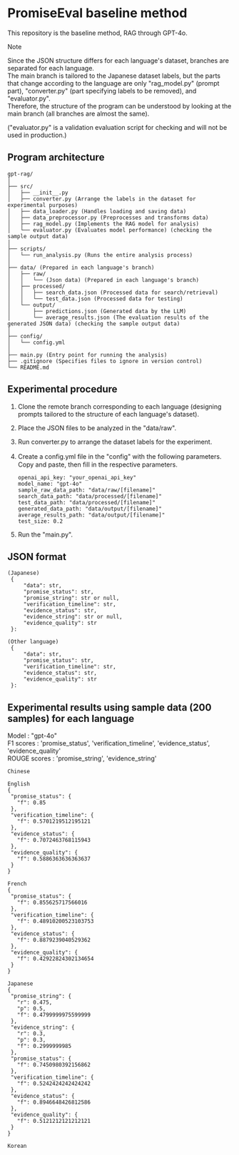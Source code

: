 # PromiseEval baseline method

This repository is the baseline method, RAG through GPT-4o.    
> [!NOTE]
> Since the JSON structure differs for each language's dataset, branches are separated for each language.  
> The main branch is tailored to the Japanese dataset labels, but the parts that change according to the language are only "rag_model.py" (prompt part), "converter.py" (part specifying labels to be removed), and "evaluator.py".  
> Therefore, the structure of the program can be understood by looking at the main branch (all branches are almost the same).

("evaluator.py" is a validation evaluation script for checking and will not be used in production.)

## Program architecture

 ```plaintext
 gpt-rag/
│
├── src/
│   ├── __init__.py
│   ├── converter.py (Arrange the labels in the dataset for experimental purposes)
│   ├── data_loader.py (Handles loading and saving data)
│   ├── data_preprocessor.py (Preprocesses and transforms data)
│   ├── rag_model.py (Implements the RAG model for analysis)
│   └── evaluator.py (Evaluates model performance) (checking the sample output data)
│
├── scripts/
│   └── run_analysis.py (Runs the entire analysis process)
│
├── data/ (Prepared in each language's branch)
│   ├── raw/
│   │   └── (Json data) (Prepared in each language's branch)
│   ├── processed/
│   │   ├── search_data.json (Processed data for search/retrieval)
│   │   └── test_data.json (Processed data for testing)
│   └── output/
│       ├── predictions.json (Generated data by the LLM)
│       └── average_results.json (The evaluation results of the generated JSON data) (checking the sample output data)
│
├── config/
│   └── config.yml
│
├── main.py (Entry point for running the analysis)
├── .gitignore (Specifies files to ignore in version control)
└── README.md
```

## Experimental procedure

1. Clone the remote branch corresponding to each language (designing prompts tailored to the structure of each language's dataset).

2. Place the JSON files to be analyzed in the "data/raw".

3. Run converter.py to arrange the dataset labels for the experiment.

4. Create a config.yml file in the "config" with the following parameters.　Copy and paste, then fill in the respective parameters.

   ```plaintext
   openai_api_key: "your_openai_api_key"
   model_name: "gpt-4o"
   sample_raw_data_path: "data/raw/[filename]"
   search_data_path: "data/processed/[filename]"
   test_data_path: "data/processed/[filename]"
   generated_data_path: "data/output/[filename]"
   average_results_path: "data/output/[filename]"
   test_size: 0.2
   ```

5. Run the "main.py".

## JSON format

 ```plaintext
(Japanese)
  {
      "data": str,
      "promise_status": str,
      "promise_string": str or null,
      "verification_timeline": str,
      "evidence_status": str,
      "evidence_string": str or null,
      "evidence_quality": str
  }:
```

 ```plaintext
(Other language)
  {
      "data": str,
      "promise_status": str,
      "verification_timeline": str,
      "evidence_status": str,
      "evidence_quality": str
  }:
```

## Experimental results using sample data (200 samples) for each language

Model : "gpt-4o"  
F1 scores : 'promise_status', 'verification_timeline', 'evidence_status', 'evidence_quality'  
ROUGE scores : 'promise_string', 'evidence_string'  

 ```plaintext
 Chinese
```

 ```plaintext
 English
 {
  "promise_status": {
    "f": 0.85
  },
  "verification_timeline": {
    "f": 0.5701219512195121
  },
  "evidence_status": {
    "f": 0.7072463768115943
  },
  "evidence_quality": {
    "f": 0.5886363636363637
  }
}
```

 ```plaintext
 French
 {
  "promise_status": {
    "f": 0.855625717566016
  },
  "verification_timeline": {
    "f": 0.48910200523103753
  },
  "evidence_status": {
    "f": 0.8879239040529362
  },
  "evidence_quality": {
    "f": 0.42922824302134654
  }
}
```

 ```plaintext
 Japanese
 {
  "promise_string": {
    "r": 0.475,
    "p": 0.5,
    "f": 0.4799999975599999
  },
  "evidence_string": {
    "r": 0.3,
    "p": 0.3,
    "f": 0.2999999985
  },
  "promise_status": {
    "f": 0.7450980392156862
  },
  "verification_timeline": {
    "f": 0.5242424242424242
  },
  "evidence_status": {
    "f": 0.8946648426812586
  },
  "evidence_quality": {
    "f": 0.5121212121212121
  }
}
```

 ```plaintext
 Korean
```